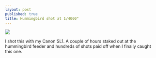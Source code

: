 ```yaml
---
layout: post
published: true
title: Hummingbird shot at 1/4000"
---
```

![]({{site.cdn_path}}/2014/09/08/IMG_2622-1024x682.jpg)

I shot this with my Canon SL1. A couple of hours staked out at the hummingbird feeder and hundreds of shots paid off when I finally caught this one.

